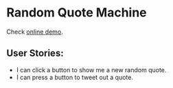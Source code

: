 # Random Quote Machine
Check [online demo](https://frankbearzou.github.com/random-quote-machine).
## User Stories:
- I can click a button to show me a new random quote.
- I can press a button to tweet out a quote.